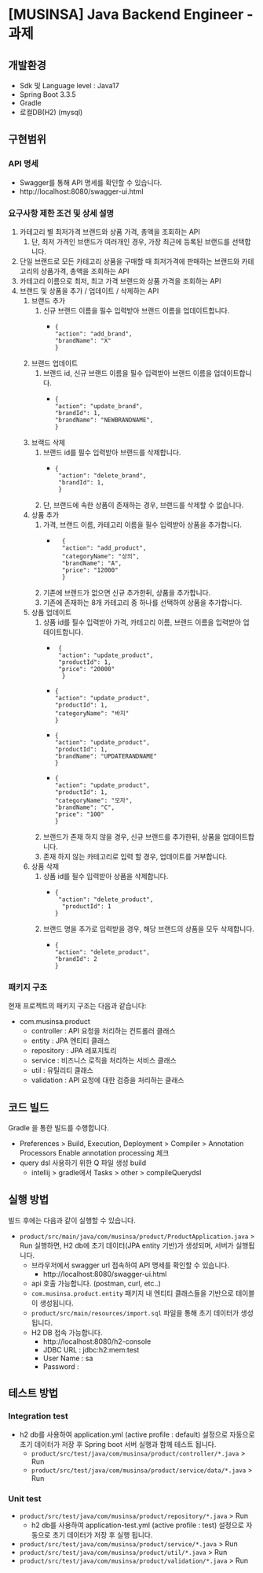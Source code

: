 # [MUSINSA] Java Backend Engineer - 과제

 
## 개발환경
- Sdk 및 Language level : Java17
- Spring Boot 3.3.5
- Gradle
- 로컬DB(H2) (mysql)
  
## 구현범위

### API 명세
- Swagger를 통해 API 명세를 확인할 수 있습니다.
- http://localhost:8080/swagger-ui.html

### 요구사항 제한 조건 및 상세 설명
  1. 카테고리 별 최저가격 브랜드와 상품 가격, 총액을 조회하는 API 
     1. 단, 최저 가격인 브랜드가 여러개인 경우, 가장 최근에 등록된 브랜드를 선택합니다.
  2. 단일 브랜드로 모든 카테고리 상품을 구매할 때 최저가격에 판매하는 브랜드와 카테고리의 상품가격, 총액을 조회하는 API 
  3. 카테고리 이름으로 최저, 최고 가격 브랜드와 상품 가격을 조회하는 API 
  4. 브랜드 및 상품을 추가 / 업데이트 / 삭제하는 API
     1. 브랜드 추가
        1. 신규 브랜드 이름을 필수 입력받아 브랜드 이름을 업데이트합니다.
           - ```
             {
             "action": "add_brand",
             "brandName": "X"
             }
             ```
     3. 브랜드 업데이트
        1. 브랜드 id, 신규 브랜드 이름을 필수 입력받아 브랜드 이름을 업데이트합니다.
           - ```
             {
             "action": "update_brand",
             "brandId": 1,
             "brandName": "NEWBRANDNAME",
             }
             ```
     4. 브랙드 삭제
        1. 브랜드 id를 필수 입력받아 브랜드를 삭제합니다.
           -  ```
              {
               "action": "delete_brand",
               "brandId": 1,
               }
              ```
        2. 단, 브랜드에 속한 상품이 존재하는 경우, 브랜드를 삭제할 수 없습니다.
     5. 상품 추가
        1. 가격, 브랜드 이름, 카테고리 이름을 필수 입력받아 상품을 추가합니다.
            - ```
                {
                "action": "add_product",
                "categoryName": "상의",
                "brandName": "A",
                "price": "12000"
                }
              ```
        2. 기존에 브랜드가 없으면 신규 추가한뒤, 상품을 추가합니다.
        3. 기존에 존재하는 8개 카테고리 중 하나를 선택하여 상품을 추가합니다.
     6. 상품 업데이트
        1. 상품 id를 필수 입력받아 가격, 카테고리 이름, 브랜드 이름을 입력받아 업데이트합니다.
           - ```
              {
              "action": "update_product",
              "productId": 1,
              "price": "20000"
               }
             ```
           - ```
             {
             "action": "update_product",
             "productId": 1,
             "categoryName": "바지"
             }
             ```
           - ```
             {
             "action": "update_product",
             "productId": 1,
             "brandName": "UPDATERANDNAME"
             }
             ```
           - ```
             {
             "action": "update_product",
             "productId": 1,
             "categoryName": "모자",
             "brandName": "C",
             "price": "100"
             }
             ```
        2. 브랜드가 존재 하지 않을 경우, 신규 브랜드를 추가한뒤, 상품을 업데이트합니다.
        3. 존재 하지 않는 카테고리로 입력 할 경우, 업데이트를 거부합니다.
     7. 상품 삭제
        1. 상품 id를 필수 입력받아 상품을 삭제합니다.
           - ```
             {
              "action": "delete_product",
               "productId": 1
             }
             ```
        2. 브랜드 명을 추가로 입력받을 경우, 해당 브랜드의 상품을 모두 삭제합니다.
           - ```
             {
             "action": "delete_product",
             "brandId": 2
             }
              ```        
### 패키지 구조
현재 프로젝트의 패키지 구조는 다음과 같습니다:
- com.musinsa.product
  - controller : API 요청을 처리하는 컨트롤러 클래스
  - entity : JPA 엔티티 클래스
  - repository : JPA 레포지토리
  - service : 비즈니스 로직을 처리하는 서비스 클래스
  - util : 유틸리티 클래스
  - validation : API 요청에 대한 검증을 처리하는 클래스 

## 코드 빌드
Gradle 을 통한 빌드를 수행합니다.
- Preferences > Build, Execution, Deployment > Compiler > Annotation Processors Enable annotation processing 체크
- query dsl 사용하기 위한 Q 파일 생성 build
  - intellij > gradle에서 Tasks > other > compileQuerydsl

## 실행 방법
빌드 후에는 다음과 같이 실행할 수 있습니다.
- `product/src/main/java/com/musinsa/product/ProductApplication.java` > Run 실행하면, H2 db에 초기 데이터(JPA entity 기반)가 생성되며, 서버가 실행됩니다.
  - 브라우저에서 swagger url 접속하여 API 명세를 확인할 수 있습니다.
    - http://localhost:8080/swagger-ui.html
  - api 호출 가능합니다. (postman, curl, etc..)
  - `com.musinsa.product.entity` 패키지 내 엔티티 클래스들을 기반으로 테이블이 생성됩니다.
  - `product/src/main/resources/import.sql` 파일을 통해 초기 데이터가 생성됩니다.
  - H2 DB 접속 가능합니다.
      - http://localhost:8080/h2-console
      - JDBC URL : jdbc:h2:mem:test
      - User Name : sa
      - Password :

## 테스트 방법
### Integration test 
  - h2 db를 사용하여 application.yml (active profile : default) 설정으로 자동으로 초기 데이터가 저장 후 Spring boot 서버 실행과 함께 테스트 됩니다.
    - `product/src/test/java/com/musinsa/product/controller/*.java` > Run
    - `product/src/test/java/com/musinsa/product/service/data/*.java` > Run

### Unit test
  - `product/src/test/java/com/musinsa/product/repository/*.java` > Run
    - h2 db를 사용하여 application-test.yml (active profile : test) 설정으로 자동으로 초기 데이터가 저장 후 실행 됩니다.
  - `product/src/test/java/com/musinsa/product/service/*.java` > Run
  - `product/src/test/java/com/musinsa/product/util/*.java` > Run
  - `product/src/test/java/com/musinsa/product/validation/*.java` > Run


